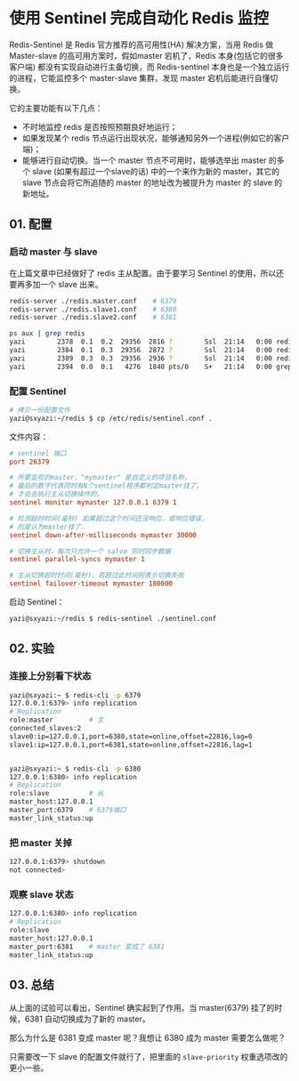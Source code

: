 # 使用 Sentinel 完成自动化 Redis 监控

Redis-Sentinel 是 Redis 官方推荐的高可用性(HA) 解决方案，当用 Redis 做 Master-slave 的高可用方案时，假如master 宕机了，Redis 本身(包括它的很多客户端) 都没有实现自动进行主备切换，而 Redis-sentinel 本身也是一个独立运行的进程，它能监控多个 master-slave 集群，发现 master 宕机后能进行自懂切换。



它的主要功能有以下几点：

- 不时地监控 redis 是否按照预期良好地运行；
- 如果发现某个 redis 节点运行出现状况，能够通知另外一个进程(例如它的客户端)；
- 能够进行自动切换。当一个 master 节点不可用时，能够选举出 master 的多个 slave (如果有超过一个slave的话) 中的一个来作为新的 master，其它的 slave 节点会将它所追随的 master 的地址改为被提升为 master 的 slave 的新地址。




## 01. 配置 

### 启动 master 与 slave  

在上篇文章中已经做好了 redis 主从配置。由于要学习 Sentinel 的使用，所以还要再多加一个 slave 出来。

```bash
redis-server ./redis.master.conf    # 6379
redis-server ./redis.slave1.conf    # 6380
redis-server ./redis.slave2.conf    # 6381

ps aux | grep redis
yazi        2378  0.1  0.2  29356  2816 ?        Ssl  21:14   0:00 redis-server 127.0.0.1:6379
yazi        2384  0.1  0.3  29356  2872 ?        Ssl  21:14   0:00 redis-server 127.0.0.1:6380
yazi        2389  0.3  0.3  29356  2936 ?        Ssl  21:14   0:00 redis-server 127.0.0.1:6381
yazi        2394  0.0  0.1   4276  1840 pts/0    S+   21:14   0:00 grep --color=auto redis
```

### 配置 Sentinel  

```bash
# 拷贝一份配置文件
yazi@sxyazi:~/redis $ cp /etc/redis/sentinel.conf .
```

文件内容：

```ini
# sentinel 端口
port 26379

# 所要监视的master，"mymaster" 是自定义的项目名称，
# 最后的数字代表同时有N个sentinel程序都判定master挂了，
# 才会去执行主从切换操作的。
sentinel monitor mymaster 127.0.0.1 6379 1

# 检测超时时间(毫秒) 如果超过这个时间还没响应，或响应错误，
# 则是认为master挂了.
sentinel down-after-milliseconds mymaster 30000

# 切换主从时，每次只允许一个 salve 同时同步数据
sentinel parallel-syncs mymaster 1

# 主从切换超时时间(毫秒)，若超过此时间则表示切换失败
sentinel failover-timeout mymaster 180000
```

启动 Sentinel：

```bash
yazi@sxyazi:~/redis $ redis-sentinel ./sentinel.conf
```



## 02. 实验

### 连接上分别看下状态  

```bash
yazi@sxyazi:~ $ redis-cli -p 6379
127.0.0.1:6379> info replication
# Replication
role:master         # 主
connected_slaves:2
slave0:ip=127.0.0.1,port=6380,state=online,offset=22816,lag=0
slave1:ip=127.0.0.1,port=6381,state=online,offset=22816,lag=1


yazi@sxyazi:~ $ redis-cli -p 6380
127.0.0.1:6380> info replication
# Replication
role:slave          # 从
master_host:127.0.0.1
master_port:6379    # 6379端口
master_link_status:up
```

### 把 master 关掉 

```bash
127.0.0.1:6379> shutdown
not connected>
```

### 观察 slave 状态  

```bash
127.0.0.1:6380> info replication
# Replication
role:slave
master_host:127.0.0.1
master_port:6381    # master 变成了 6381
master_link_status:up
```



## 03. 总结

从上面的试验可以看出，Sentinel 确实起到了作用。当 master(6379) 挂了的时候，6381 自动切换成为了新的 master。

那么为什么是 6381 变成 master 呢？我想让 6380 成为 master 需要怎么做呢？

只需要改一下 slave 的配置文件就行了，把里面的 `slave-priority` 权重选项改的更小一些。

